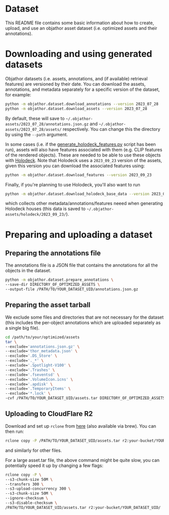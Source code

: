 # Dataset

This README file contains some basic information about how to create, upload, and use an objathor asset dataset (i.e. optimized assets and their annotations).

# Downloading and using generated datasets

Objathor datasets (i.e. assets, annotations, and (if available) retrieval features) are versioned by their date.
You can download the assets,  annotations, and metadata separately for a specific version of the dataset, for example:
```bash
python -m objathor.dataset.download_annotations --version 2023_07_28
python -m objathor.dataset.download_assets --version 2023_07_28
```
By default, these will save to `~/.objathor-assets/2023_07_28/annotations.json.gz` and `~/.objathor-assets/2023_07_28/assets/` respectively.
You can change this the directory by using the `--path` argument.

In some cases (i.e. if the [generate_holodeck_features.py](generate_holodeck_features.py) script has been run), assets
will also have features associated with them (e.g. CLIP features of the rendered objects). These are needed to be able
to use these objects with [Holodeck](https://github.com/allenai/Holodeck). Note that Holodeck uses a `2023_09_23` 
version of the assets, given this version you can download the associated features using:
```bash
python -m objathor.dataset.download_features --version 2023_09_23
```

Finally, if you're planning to use Holodeck, you'll also want to run
```bash
python -m objathor.dataset.download_holodeck_base_data --version 2023_09_23
```
which collects other metadata/annotations/features neeed when generating Holodeck houses (this data is
saved to `~/.objathor-assets/holodeck/2023_09_23/`).

# Preparing and uploading a dataset

## Preparing the annotations file

The annotations file is a JSON file that contains the annotations for all the objects in the dataset.

```bash
python -m objathor.dataset.prepare_annotations \
--save-dir DIRECTORY_OF_OPTIMIZED_ASSETS \
--output-file /PATH/TO/YOUR_DATASET_UID/annotations.json.gz
```

## Preparing the asset tarball
We exclude some files and directories that are not necessary for the dataset (this includes the per-object annotations which are uploaded separately as a single big file).
```bash
cd /path/to/your/optimized/assets
tar \
--exclude='annotations.json.gz' \
--exclude='thor_metadata.json' \
--exclude='.DS_Store' \
--exclude='._*' \
--exclude='.Spotlight-V100' \
--exclude='.Trashes' \
--exclude='.fseventsd' \
--exclude='.VolumeIcon.icns' \
--exclude='.apdisk' \
--exclude='.TemporaryItems' \
--exclude='*.lock' \
-cvf /PATH/TO/YOUR_DATASET_UID/assets.tar DIRECTORY_OF_OPTIMIZED_ASSETS
```

## Uploading to CloudFlare R2

Download and set up `rclone` from [here](https://rclone.org/downloads/) (also available via brew). You can then run:
```bash
rclone copy -P /PATH/TO/YOUR_DATASET_UID/assets.tar r2:your-bucket/YOUR_DATASET_UID/
```
and similarly for other files.

For a large asset.tar file, the above command might be quite slow, you can potentially speed it up by changing a few flags:
```bash
rclone copy -P \
--s3-chunk-size 50M \
--transfers 300 \
--s3-upload-concurrency 300 \
--s3-chunk-size 50M \
--ignore-checksum \
--s3-disable-checksum \
/PATH/TO/YOUR_DATASET_UID/assets.tar r2:your-bucket/YOUR_DATASET_UID/
```
